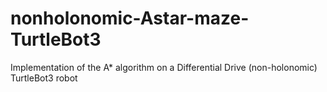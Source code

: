 # nonholonomic-Astar-maze-TurtleBot3
Implementation of the A* algorithm on a Differential Drive (non-holonomic) TurtleBot3 robot
